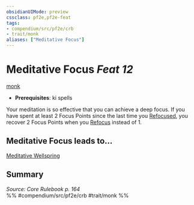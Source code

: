 ```yaml
---
obsidianUIMode: preview
cssclass: pf2e,pf2e-feat
tags:
- compendium/src/pf2e/crb
- trait/monk
aliases: ["Meditative Focus"]
---
```

# Meditative Focus  *Feat 12*  
[monk](/rules/traits/monk.md)  

- **Prerequisites**: ki spells

Your meditation is so effective that you can achieve a deep focus. If you have spent at least 2 Focus Points since the last time you [Refocused](/rules/actions/refocus.md), you recover 2 Focus Points when you [Refocus](/rules/actions/refocus.md) instead of 1.

## Meditative Focus leads to...

[Meditative Wellspring](/compendium/feats/meditative-wellspring.md)

## Summary

*Source: Core Rulebook p. 164*  
%% #compendium/src/pf2e/crb #trait/monk %%